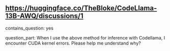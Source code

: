 ## https://huggingface.co/TheBloke/CodeLlama-13B-AWQ/discussions/1

contains_question: yes

question_part: When I use the above method for inference with Codellama, I encounter CUDA kernel errors. Please help me understand why?